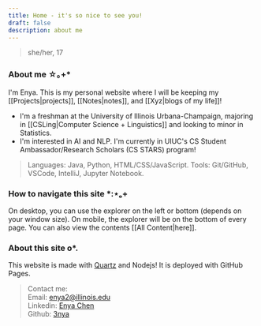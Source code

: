 ```yaml
---
title: Home - it's so nice to see you!
draft: false
description: about me
---
```

> she/her, 17

### About me ☆｡+*
I'm Enya. This is my personal website where I will be keeping my [[Projects|projects]], [[Notes|notes]], and [[Xyz|blogs of my life]]! 

- I'm a freshman at the University of Illinois Urbana-Champaign, majoring in [[CSLing|Computer Science + Linguistics]] and looking to minor in Statistics.
- I'm interested in AI and NLP. I'm currently in UIUC's CS Student Ambassador/Research Scholars (CS STARS) program!

> Languages: Java, Python, HTML/CSS/JavaScript.
> Tools: Git/GitHub, VSCode, IntelliJ, Jupyter Notebook.

### How to navigate this site *:⋆ₒ+
On desktop, you can use the explorer on the left or bottom (depends on your window size). On mobile, the explorer will be on the bottom of every page. You can also view the contents [[All Content|here]].

### About this site o*.
This website is made with [Quartz](https://quartz.jzhao.xyz/) and Nodejs! It is deployed with GitHub Pages.

> Contact me:  
> Email: enya2@illinois.edu   
> Linkedin: [Enya Chen](https://www.linkedin.com/in/enya-chen-245081246/)  
> Github: [3nya](https://github.com/3nya)
